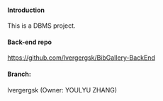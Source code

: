 #### Introduction
This is a DBMS project.

#### Back-end repo
https://github.com/lvergergsk/BibGallery-BackEnd

#### Branch:
lvergergsk (Owner: YOULYU ZHANG)
